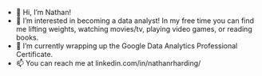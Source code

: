 - 👋 Hi, I’m Nathan!
- 👀 I’m interested in becoming a data analyst! In my free time you can find me lifting weights, watching movies/tv, playing video games, or reading books.
- 🌱 I’m currently wrapping up the Google Data Analytics Professional Certificate.
- 📫 You can reach me at linkedin.com/in/nathanrharding/

<!---
hardiing/hardiing is a ✨ special ✨ repository because its `README.md` (this file) appears on your GitHub profile.
You can click the Preview link to take a look at your changes.
--->
